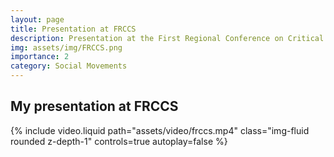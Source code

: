```yaml
---
layout: page
title: Presentation at FRCCS
description: Presentation at the First Regional Conference on Critical Social Sciences (FRCCS) in 2025
img: assets/img/FRCCS.png
importance: 2
category: Social Movements
---
```


## My presentation at FRCCS

{% include video.liquid path="assets/video/frccs.mp4" class="img-fluid rounded z-depth-1" controls=true autoplay=false %}
